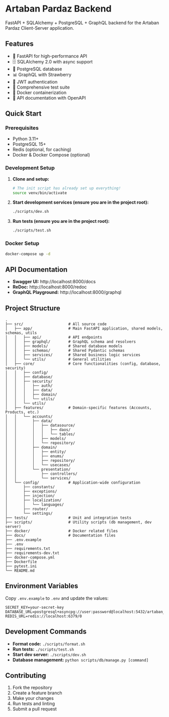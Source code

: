 # Artaban Pardaz Backend

FastAPI + SQLAlchemy + PostgreSQL + GraphQL backend for the Artaban Pardaz Client-Server application.

## Features

- 🚀 FastAPI for high-performance API
- 🗄️ SQLAlchemy 2.0 with async support
- 🐘 PostgreSQL database
- 📊 GraphQL with Strawberry
- 🔐 JWT authentication
- 🧪 Comprehensive test suite
- 🐳 Docker containerization
- 📝 API documentation with OpenAPI

## Quick Start

### Prerequisites

- Python 3.11+
- PostgreSQL 15+
- Redis (optional, for caching)
- Docker & Docker Compose (optional)

### Development Setup

1. **Clone and setup:**
   ```bash
   # The init script has already set up everything!
   source venv/bin/activate
   ```

2. **Start development services (ensure you are in the project root):**
   ```bash
   ./scripts/dev.sh
   ```

3. **Run tests (ensure you are in the project root):**
   ```bash
   ./scripts/test.sh
   ```

### Docker Setup

```bash
docker-compose up -d
```

## API Documentation

- **Swagger UI:** http://localhost:8000/docs
- **ReDoc:** http://localhost:8000/redoc
- **GraphQL Playground:** http://localhost:8000/graphql

## Project Structure

```
.
├── src/                    # All source code
│   ├── app/                # Main FastAPI application, shared models, schemas, utils
│   │   ├── api/            # API endpoints
│   │   ├── graphql/        # GraphQL schema and resolvers
│   │   ├── models/         # Shared database models
│   │   ├── schemas/        # Shared Pydantic schemas
│   │   ├── services/       # Shared business logic services
│   │   └── utils/          # General utilities
│   ├── core/               # Core functionalities (config, database, security)
│   │   ├── config/
│   │   ├── database/
│   │   ├── security/
│   │   │   ├── auth/
│   │   │   ├── data/
│   │   │   ├── domain/
│   │   │   └── utils/
│   │   └── utils/
│   ├── features/           # Domain-specific features (Accounts, Products, etc.)
│   │   └── accounts/
│   │       ├── data/
│   │       │   ├── datasource/
│   │       │   │   ├── daos/
│   │       │   │   └── tables/
│   │       │   ├── models/
│   │       │   └── repository/
│   │       ├── domain/
│   │       │   ├── entity/
│   │       │   ├── enums/
│   │       │   ├── repository/
│   │       │   └── usecases/
│   │       └── presentation/
│   │           ├── controllers/
│   │           └── services/
│   └── config/             # Application-wide configuration
│       ├── constants/
│       ├── exceptions/
│       ├── injection/
│       ├── localization/
│       │   └── languages/
│       ├── router/
│       └── settings/
├── tests/                  # Unit and integration tests
├── scripts/                # Utility scripts (db management, dev server)
├── docker/                 # Docker related files
├── docs/                   # Documentation files
├── .env.example
├── .env
├── requirements.txt
├── requirements-dev.txt
├── docker-compose.yml
├── Dockerfile
├── pytest.ini
└── README.md
```

## Environment Variables

Copy `.env.example` to `.env` and update the values:

```env
SECRET_KEY=your-secret-key
DATABASE_URL=postgresql+asyncpg://user:password@localhost:5432/artaban_pardaz_db
REDIS_URL=redis://localhost:6379/0
```

## Development Commands

- **Format code:** `./scripts/format.sh`
- **Run tests:** `./scripts/test.sh`
- **Start dev server:** `./scripts/dev.sh`
- **Database management:** `python scripts/db/manage.py [command]`

## Contributing

1. Fork the repository
2. Create a feature branch
3. Make your changes
4. Run tests and linting
5. Submit a pull request
